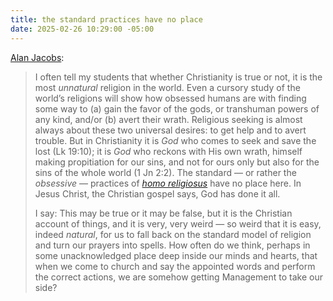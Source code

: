 ```yaml
---
title: the standard practices have no place
date: 2025-02-26 10:29:00 -05:00
---
```


[Alan Jacobs](https://mbird.com/religion/prayer/spells-and-prayers/):

>I often tell my students that whether Christianity is true or not, it is the most *unnatural* religion in the world. Even a cursory study of the world’s religions will show how obsessed humans are with finding some way to (a) gain the favor of the gods, or transhuman powers of any kind, and/or (b) avert their wrath. Religious seeking is almost always about these two universal desires: to get help and to avert trouble. But in Christianity it is *God* who comes to seek and save the lost (Lk 19:10); it is *God* who reckons with His own wrath, himself making propitiation for our sins, and not for ours only but also for the sins of the whole world (1 Jn 2:2). The standard — or rather the *obsessive* — practices of [*homo religiosus*](https://link.springer.com/referenceworkentry/10.1007/978-1-4614-6086-2_308) have no place here. In Jesus Christ, the Christian gospel says, God has done it all.
>
>I say: This may be true or it may be false, but it is the Christian account of things, and it is very, very weird — so weird that it is easy, indeed *natural*, for us to fall back on the standard model of religion and turn our prayers into spells. How often do we think, perhaps in some unacknowledged place deep inside our minds and hearts, that when we come to church and say the appointed words and perform the correct actions, we are somehow getting Management to take our side?